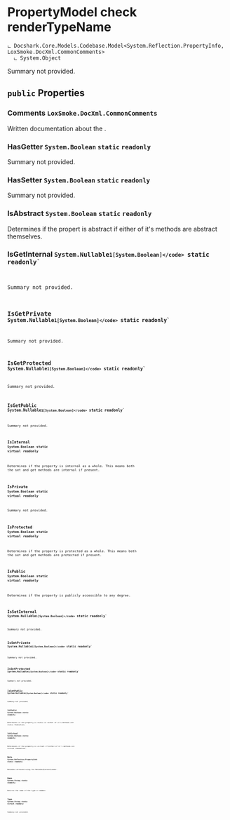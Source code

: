 # PropertyModel check renderTypeName

```
ட Docshark.Core.Models.Codebase.Model<System.Reflection.PropertyInfo, LoxSmoke.DocXml.CommonComments>
  ட System.Object
```

Summary not provided.

## `public` Properties

### Comments <code title="comments here">LoxSmoke.DocXml.CommonComments</code>

Written documentation about the <see cref="P:Docshark.Core.Models.Codebase.Model`2.Meta" />.

### HasGetter <code title="comments here">System.Boolean</code> `static` `readonly`

Summary not provided.

### HasSetter <code title="comments here">System.Boolean</code> `static` `readonly`

Summary not provided.

### IsAbstract <code title="comments here">System.Boolean</code> `static` `readonly`

Determines if the propert is abstract if either of it's methods are abstract themselves.

### IsGetInternal <code title="comments here">System.Nullable`1[System.Boolean]</code> `static` `readonly`

Summary not provided.

### IsGetPrivate <code title="comments here">System.Nullable`1[System.Boolean]</code> `static` `readonly`

Summary not provided.

### IsGetProtected <code title="comments here">System.Nullable`1[System.Boolean]</code> `static` `readonly`

Summary not provided.

### IsGetPublic <code title="comments here">System.Nullable`1[System.Boolean]</code> `static` `readonly`

Summary not provided.

### IsInternal <code title="comments here">System.Boolean</code> `static` `virtual` `readonly`

Determines if the property is internal as a whole. This means both the set and get methods are internal if present.

### IsPrivate <code title="comments here">System.Boolean</code> `static` `virtual` `readonly`

Summary not provided.

### IsProtected <code title="comments here">System.Boolean</code> `static` `virtual` `readonly`

Determines if the property is protected as a whole. This means both the set and get methods are protected if present.

### IsPublic <code title="comments here">System.Boolean</code> `static` `virtual` `readonly`

Determines if the property is publicly accessible to any degree.

### IsSetInternal <code title="comments here">System.Nullable`1[System.Boolean]</code> `static` `readonly`

Summary not provided.

### IsSetPrivate <code title="comments here">System.Nullable`1[System.Boolean]</code> `static` `readonly`

Summary not provided.

### IsSetProtected <code title="comments here">System.Nullable`1[System.Boolean]</code> `static` `readonly`

Summary not provided.

### IsSetPublic <code title="comments here">System.Nullable`1[System.Boolean]</code> `static` `readonly`

Summary not provided.

### IsStatic <code title="comments here">System.Boolean</code> `static` `readonly`

Determines if the property is static if either of it's methods are static themselves.

### IsVirtual <code title="comments here">System.Boolean</code> `static` `readonly`

Determines if the property is virtual if either of it's methods are virtual themselves.

### Meta <code title="comments here">System.Reflection.PropertyInfo</code> `static` `readonly`

Metadata attained using the MetadataContextLoader.

### Name <code title="comments here">System.String</code> `static` `readonly`

Returns the name of the type or member.

### Type <code title="comments here">System.String</code> `static` `virtual` `readonly`

Summary not provided.

